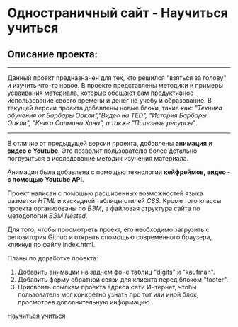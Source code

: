 # Одностраничный сайт - Научиться учиться

## Описание проекта:

---

Данный проект предназначен для тех, кто решился "взяться за голову" и изучить что-то новое. В проекте представлены методики и примеры усваивания материала, которые обещают вам продуктивное использование своего времени и денег на учебу и образование. В текущей версии проекта добавлены новые блоки, такие как: _"Техника обучения от Барбары Оакли","Видео на TED", "История Барбары Оакли", "Книга Салмана Хана", а также "Полезные ресурсы"_.

---

В отличие от предыдущей версии проекта, добавлены **анимация** и **видео с Youtube**. Это позволит пользователю более детально погрузиться в исследование методик изучения материала.

Анимация была добавлена с помощью технологии **кейфреймов, видео - с помощью Youtube API**.

Проект написан с помощью расширенных возможностей языка разметки _HTML_ и каскадной таблицы стилей _CSS_. Кроме того классы проекта организованы по _БЭМ_, а файловая структура сайта по методологии _БЭМ Nested_.

Для того, чтобы просмотреть проект, его необходимо загрузить с репозитория Github и открыть спомощью современного браузера, кликнув по файлу index.html.

Планы по доработке проекта:
1. Добавить анимации на заднем фоне таблиц "digits" и "kaufman".
2. Добавить форму обратной связи для клиента перед блоком "footer".
3. Присвоить ссылкам проекта адреса сети Интернет, чтобы пользователь мог конкретно узнать про тот или иной блок, просмотрев дополнительную информацию.

[Научиться учиться]( https://victorbej.github.io/how-to-learn/)

